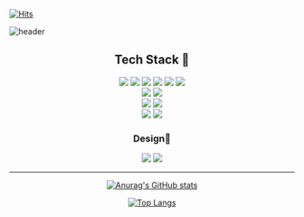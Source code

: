 <!--
**SU-VIN/SU-VIN** is a ✨ _special_ ✨ repository because its `README.md` (this file) appears on your GitHub profile.

Here are some ideas to get you started:

- 🔭 I’m currently working on ...
- 🌱 I’m currently learning ...
- 👯 I’m looking to collaborate on ...
- 🤔 I’m looking for help with ...
- 💬 Ask me about ...
- 📫 How to reach me: ...
- 😄 Pronouns: ...
- ⚡ Fun fact: ...
-->
[![Hits](https://hits.seeyoufarm.com/api/count/incr/badge.svg?url=https%3A%2F%2Fgithub.com%2FSU-VIN&count_bg=%23D5E9EB&title_bg=%23709CAC&icon=salesforce.svg&icon_color=%23FFFFFF&title=hits&edge_flat=false)](https://hits.seeyoufarm.com)

![header](https://capsule-render.vercel.app/api?type=waving&color=0:FFFFFF,100:79ABFF&height=200&section=header&text=🌊SU-VIN🌊%20&animation=twinkling&fontSize=80&fontColor=FFFFFF&fontAlignY=40)
<br>
<h2 align=center> Tech Stack 🤖 </h2>

<div align=center>
    <img src="https://img.shields.io/badge/c++-00599C?style=for-the-badge&logo=c%2B%2B&logoColor=white">
    <img src="https://img.shields.io/badge/c sharp-239120?style=for-the-badge&logo=c sharp&logoColor=white">
    <img src="https://img.shields.io/badge/python-3776AB?style=for-the-badge&logo=python&logoColor=white">
    <img src="https://img.shields.io/badge/Javascript-F7DF1E?style=for-the-badge&logo=javascript&logoColor=black">
    <img src="https://img.shields.io/badge/CSS3-1572B6?style=for-the-badge&logo=CSS3&logoColor=black">
    <img src="https://img.shields.io/badge/HTML5-E34F26?style=for-the-badge&logo=HTML5&logoColor=black">    
    <br>
    <img src="https://img.shields.io/badge/Unity-FFFFFF?style=for-the-badge&logo=Unity&logoColor=black">
    <img src="https://img.shields.io/badge/xcode-147efb?style=for-the-badge&logo=xcode&logoColor=white">
    <br>
    <img src="https://img.shields.io/badge/mysql-4479a1?style=for-the-badge&logo=mysql&logoColor=white">
    <img src="https://img.shields.io/badge/firebase-ffca28?style=for-the-badge&logo=firebase&logoColor=black">
    <br>
    <img src="https://img.shields.io/badge/github-181717?style=for-the-badge&logo=github&logoColor=white">
	<img src="https://img.shields.io/badge/app store-0d96f6?style=for-the-badge&logo=app store&logoColor=white">


 ### Design🎨
 <div align=center>
 	<img src="https://img.shields.io/badge/Adobe Photoshop-31A8FF?style=for-the-badge&logo=Adobe Photoshop&logoColor=white">
 	<img src="https://img.shields.io/badge/CLIP STUDIO-BDBDBD?style=for-the-badge&logo=Abbott&logoColor=white">

    
<hr>


[![Anurag's GitHub stats](https://github-readme-stats.vercel.app/api?username=SU-VIN&bg_color=DEG,FFFFFF,79ABFF&icon_color=79ABFF&show_icons=true&count_private=true)](https://github.com/anuraghazra/github-readme-stats)



[![Top Langs](https://github-readme-stats.vercel.app/api/top-langs/?username=SU-VIN&layout=compact&langs_count=8&bg_color=DEG,FFFFFF,79ABFF&show_icons=true)](https://github.com/anuraghazra/github-readme-stats)
